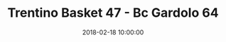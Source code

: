 ---
title: Trentino Basket 47 - Bc Gardolo 64
date: 2018-02-18 10:00:00
squadra-a: Trentino Basket
punteggio-a: 64
squadra-b: Bc Gardolo
punteggio-b: 47
partite/squadra: under-13-17-18
luogo: ISTITUTO SUPERIORE ALCIDE DEGA
categoria: under 13
---